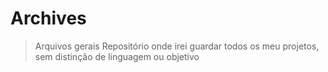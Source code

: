 # Archives
> Arquivos gerais
Repositório onde irei guardar todos os meu projetos, sem distinção de linguagem ou objetivo
